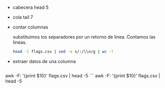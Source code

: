 + cabecera head 5 <file>
+ cola tail 7 <file>
+ contar columnas

    substituimos los separadores por un retorno de linea. Contamos las lineas.
    ```bash
    head -1 flags.csv | sed -e s/:/\\n/g | wc -l
    ```

+ extraer datos de una columna


    ```bash
awk -F: '{print $10}' flags.csv | head -5
    ```
awk -F: '{print $10}' flags.csv | head -5